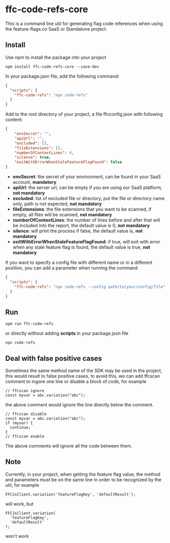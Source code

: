 # ffc-code-refs-core
This is a command line util for generating flag code references when using the feature-flags.co SaaS or Standalone project. 


## Install

Use npm to install the package into your project
  ```
  npm install ffc-code-refs-core --save-dev
  ```

In your package.json file,  add the following command:

```json
{
  "scripts": {
    "ffc-code-refs": "npx code-refs"
  }
}
```

Add to the root directory of your project, a file ffcconfig.json with following content:
```json
{
    "envSecret": "",
    "apiUrl": "",
    "excluded": [],
    "fileExtensions": [],
    "numberOfContextLines": 0,
    "silence": true,
    "exitWithErrorWhenStaleFeatureFlagFound": false
}
```
- **envSecret**: the secret of your environment, can be found in your SaaS account, **mandatory**
- **apiUrl**: the server url, can be empty if you are using our SaaS platform,  **not mandatory**
- **excluded**: list of excluded file or directory, put the file or directory name only, path is not expected, **not mandatory**
- **fileExtensions**: the file extensions that you want to be scanned, if empty, all files will be scanned, **not mandatory**
- **numberOfContextLines**: the number of lines before and after that will be included into the report, the default value is 0, **not mandatory**
- **silence**: will print the process if false, the default value is, **not mandatory**
- **exitWithErrorWhenStaleFeatureFlagFound**: if true, will exit with error when any stale feature flag is found, the default value is true, **not mandatory**

If you want to specify a config file with different name or in a different position, you can add a parameter when running the command
```json
{
  "scripts": {
    "ffc-code-refs": "npx code-refs --config path/to/your/config/file"
  }
}
```

## Run

```
npm run ffc-code-refs
```

or directly without adding **scripts** in your package.json file 

```
npx code-refs
```

## Deal with false positive cases

Sometimes the same method name of the SDK may be used in the project, this would result to false positive cases, to avoid this, we can add ffcscan comment to ingore one line or disable a block of code, for example 

```
// ffcscan ignore
const myvar = abc.variation("abc");
```

the above comment would ignore the line directly below the comment.

```
// ffcscan disable
const myvar = abc.variation("abc");
if (myvar) {
  continue;
}
// ffcscan enable
```

The above comments will ignore all the code between them.

## Note
Currently, in your project, when getting the feature flag value, the method and parameters must be on the same line in order to be recognized by the util, for example

```
FFCJsClient.variation('featureFlagKey', 'defaultResult');
```

will work, but 

```
FFCJsClient.variation(
  'featureFlagKey', 
  'defaultResult'
);
```
won't work
